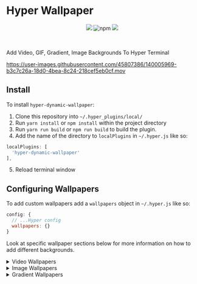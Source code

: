 # Hyper Wallpaper

<div style="text-align: center; margin-bottom: 16px;">
  <img src="https://img.shields.io/npm/v/hyper-dynamic-wallpaper.svg?style=for-the-badge"/>
  <img alt="npm" src="https://img.shields.io/npm/dt/hyper-dynamic-wallpaper?style=for-the-badge">
  <a href="https://hyper.is/">
    <img src="https://img.shields.io/badge/made%20for-Hyper-F97588?logo=hyper&style=for-the-badge">
  </a>
</div>

<br>

Add Video, GIF, Gradient, Image Backgrounds To Hyper Terminal

https://user-images.githubusercontent.com/45807386/140005969-b3c7c26a-18d0-4bea-8c24-218cef5eb0cf.mov

## Install
To install `hyper-dynamic-wallpaper`:

1. Clone this repository into `~/.hyper_plugins/local/`
2. Run `yarn install` or `npm install` within the project directory
3. Run `yarn run build` or `npm run build` to build the plugin.
4. Add the name of the directory to `localPlugins` in `~/.hyper.js` like so:
```js
localPlugins: [
  'hyper-dynamic-wallpaper'
],
```
5. Reload terminal window

## Configuring Wallpapers
To add custom wallpapers add a `wallpapers` object in `~/.hyper.js` like so:
```js
config: {
  // ...Hyper config
  wallpapers: {}
}
```

Look at specific wallpaper sections below for more information on how to add different backgrounds.

<details>
  <summary>Video Wallpapers</summary>

  ## Video Wallpapers

  ```js
  config: {
    // ...Hyper config
    wallpapers: {
      video: VideoConfig | VideoConfig[]
    }
  }
  ```
  #### `VideoConfig` Options
  | Property | Required | Default Value | Description                 |
  |----------|----------|---------------|-----------------------------|
  | source   | yes      |       -       | Local path or link to video |
  | speed    | no       | 1             | Video Speed                 |

  
  #### Examples: Video Wallpaper Config
  
  ##### Single Video Wallpaper
  ```js
  config: {
    // ...Hyper config
    wallpapers: {
      video: {
        source: '/Users/aryandeora/Desktop/Downloads/aurora.mp4',
        speed: 1
      }
    }
  }
  ```
  
  ##### Multiple Video Wallpapers
  ```js
  config: {
    // ...Hyper config
    wallpapers: {
      video: [
        {
          source: '/Users/aryandeora/Desktop/Downloads/aurora.mp4',
        },
        {
          source: 'https://cdn.dribbble.com/users/288987/screenshots/15269498/media/3e7d1d6ca30d7793f72168cb99d6e5b8.mp4',
          speed: 0.8
        }
      ]
    }
  }
  ```

</details>

<details>
  <summary>Image Wallpapers</summary>

  ## Image Wallpapers
  
  ```js
  config: {
    // ...Hyper config
    wallpapers: {
      video: ImageConfig | ImageConfig[]
    }
  }
  ```
  #### `ImageConfig` Options
  | Property | Required | Default Value | Description                        |
  |----------|----------|---------------|------------------------------------|
  | source   | yes      |       -       | Local path or link to image        |
  | repeat   | no       | `no-repeat`   | CSS [`background-repeat`](https://developer.mozilla.org/en-US/docs/Web/CSS/background-repeat) property   |
  | color    | no       | `black`       | CSS [`background-color`](https://developer.mozilla.org/en-US/docs/Web/CSS/background-color) property    |
  | position | no       | `center`      | CSS [`background-position`](https://developer.mozilla.org/en-US/docs/Web/CSS/background-position) property |
  | size     | no       | `cover`       | CSS [`background-size`](https://developer.mozilla.org/en-US/docs/Web/CSS/background-size) property     |

  
  #### Examples: Video Wallpaper Config
  
  ##### Single Video Wallpaper
  ```js
  config: {
    // ...Hyper config
    wallpapers: {
      image: {
        source: '/Users/aryandeora/Desktop/Downloads/image.gif',
      }
    }
  }
  ```
  
  ##### Multiple Video Wallpapers
  ```js
  config: {
    // ...Hyper config
    wallpapers: {
      image: [
        {
          source: '/Users/aryandeora/Desktop/Downloads/image.gif',
        },
        {
          source: 'https://lh3.googleusercontent.com/proxy/pVwXyJdsROLTGHwWQmiPH4xEj-ZE1VjlAJbQN9jAYprMD7QV4R25AFoyFq2Cn0yhKnzCCTKw2lgffd4yeUxUQGljk6IhZqo',
          position: '90% 50%',
          size: '35%',
          color: '#08103a'
        }
      ]
    }
  }
  ```
</details>

<details>
  <summary>Gradient Wallpapers</summary>

  ## Gradient Wallpapers
  
  ```js
  config: {
    // ...Hyper config
    wallpapers: {
      video: GradientConfig | GradientConfig[]
    }
  }
  ```
  #### `GradientConfig` Options
  | Property | Required | Default Value | Description                        |
  |----------|----------|---------------|------------------------------------|
  | source   | yes      |       -       | Local path or link to image        |
  | repeat   | no       | `no-repeat`   | CSS [`background-repeat`](https://developer.mozilla.org/en-US/docs/Web/CSS/background-repeat) property   |
  | color    | no       | `black`       | CSS [`background-color`](https://developer.mozilla.org/en-US/docs/Web/CSS/background-color) property    |
  | position | no       | `center`      | CSS [`background-position`](https://developer.mozilla.org/en-US/docs/Web/CSS/background-position) property |
  | size     | no       | `cover`       | CSS [`background-size`](https://developer.mozilla.org/en-US/docs/Web/CSS/background-size) property     |

  
  #### Examples: Video Wallpaper Config
  
  ##### Single Video Wallpaper
  ```js
  config: {
    // ...Hyper config
    wallpapers: {
      image: {
        source: '/Users/aryandeora/Desktop/Downloads/image.gif',
      }
    }
  }
  ```
  
  ##### Multiple Video Wallpapers
  ```js
  config: {
    // ...Hyper config
    wallpapers: {
      image: [
        {
          source: '/Users/aryandeora/Desktop/Downloads/image.gif',
        },
        {
          source: 'https://lh3.googleusercontent.com/proxy/pVwXyJdsROLTGHwWQmiPH4xEj-ZE1VjlAJbQN9jAYprMD7QV4R25AFoyFq2Cn0yhKnzCCTKw2lgffd4yeUxUQGljk6IhZqo',
          position: '90% 50%',
          size: '35%',
          color: '#08103a'
        }
      ]
    }
  }
  ```
</details>